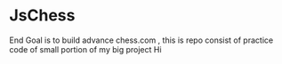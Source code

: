 # JsChess
End Goal is to build advance chess.com , this is repo consist of practice code of small portion of my big project
Hi
